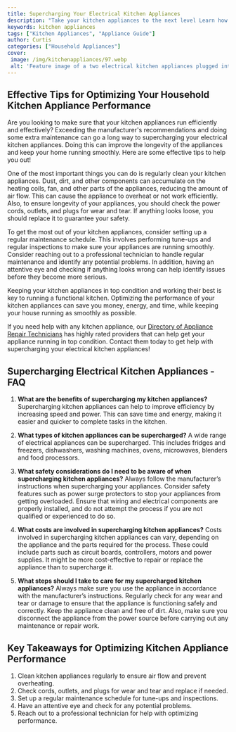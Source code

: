 ```yaml
---
title: Supercharging Your Electrical Kitchen Appliances
description: "Take your kitchen appliances to the next level Learn how to supercharge your electrical kitchen appliances to help you get the most out of your culinary creations With simple modifications you can take your stove oven and kitchen accessories to the next level"
keywords: kitchen appliances
tags: ["Kitchen Appliances", "Appliance Guide"]
author: Curtis
categories: ["Household Appliances"]
cover: 
 image: /img/kitchenappliances/97.webp
 alt: 'Feature image of a two electrical kitchen appliances plugged into a power outlet'
---
```

## Effective Tips for Optimizing Your Household Kitchen Appliance Performance 

Are you looking to make sure that your kitchen appliances run efficiently and effectively? Exceeding the manufacturer's recommendations and doing some extra maintenance can go a long way to supercharging your electrical kitchen appliances. Doing this can improve the longevity of the appliances and keep your home running smoothly. Here are some effective tips to help you out! 

One of the most important things you can do is regularly clean your kitchen appliances. Dust, dirt, and other components can accumulate on the heating coils, fan, and other parts of the appliances, reducing the amount of air flow. This can cause the appliance to overheat or not work efficiently. Also, to ensure longevity of your appliances, you should check the power cords, outlets, and plugs for wear and tear. If anything looks loose, you should replace it to guarantee your safety. 

To get the most out of your kitchen appliances, consider setting up a regular maintenance schedule. This involves performing tune-ups and regular inspections to make sure your appliances are running smoothly. Consider reaching out to a professional technician to handle regular maintenance and identify any potential problems. In addition, having an attentive eye and checking if anything looks wrong can help identify issues before they become more serious. 

Keeping your kitchen appliances in top condition and working their best is key to running a functional kitchen. Optimizing the performance of your kitchen appliances can save you money, energy, and time, while keeping your house running as smoothly as possible. 

If you need help with any kitchen appliance, our [Directory of Appliance Repair Technicians](./pages/appliance-repair-technicians) has highly rated providers that can help get your appliance running in top condition. Contact them today to get help with supercharging your electrical kitchen appliances!

## Supercharging Electrical Kitchen Appliances - FAQ 
1. **What are the benefits of supercharging my kitchen appliances?**
 Supercharging kitchen appliances can help to improve efficiency by increasing speed and power. This can save time and energy, making it easier and quicker to complete tasks in the kitchen.

2. **What types of kitchen appliances can be supercharged?**
 A wide range of electrical appliances can be supercharged. This includes fridges and freezers, dishwashers, washing machines, ovens, microwaves, blenders and food processors.

3. **What safety considerations do I need to be aware of when supercharging kitchen appliances?**
 Always follow the manufacturer’s instructions when supercharging your appliances. Consider safety features such as power surge protectors to stop your appliances from getting overloaded. Ensure that wiring and electrical components are properly installed, and do not attempt the process if you are not qualified or experienced to do so. 

4. **What costs are involved in supercharging kitchen appliances?**
 Costs involved in supercharging kitchen appliances can vary, depending on the appliance and the parts required for the process. These could include parts such as circuit boards, controllers, motors and power supplies. It might be more cost-effective to repair or replace the appliance than to supercharge it.

5. **What steps should I take to care for my supercharged kitchen appliances?**
 Always make sure you use the appliance in accordance with the manufacturer’s instructions. Regularly check for any wear and tear or damage to ensure that the appliance is functioning safely and correctly. Keep the appliance clean and free of dirt. Also, make sure you disconnect the appliance from the power source before carrying out any maintenance or repair work.

## Key Takeaways for Optimizing Kitchen Appliance Performance 
1. Clean kitchen appliances regularly to ensure air flow and prevent overheating. 
2. Check cords, outlets, and plugs for wear and tear and replace if needed. 
3. Set up a regular maintenance schedule for tune-ups and inspections. 
4. Have an attentive eye and check for any potential problems. 
5. Reach out to a professional technician for help with optimizing performance.
